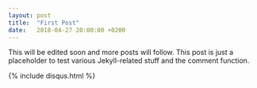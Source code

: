 ```yaml
---
layout: post
title:  "First Post"
date:   2018-04-27 20:00:00 +0200
---
```


This will be edited soon and more posts will follow. This post is just a placeholder to test various Jekyll-related stuff and the comment function.

{% include disqus.html %}
